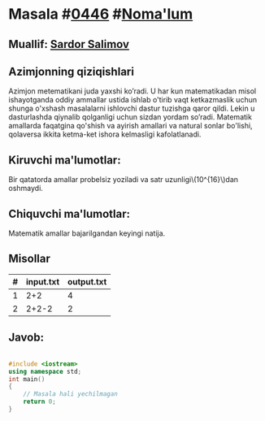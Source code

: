 
<h1>Masala #<a href="https://robocontest.uz/tasks/0446">0446</a> #<a href="https://robocontest.uz/tasks?category=1">Noma'lum</a></h1>
<h2> Muallif: <a href="https://robocontest.uz/profile/ds_forrest">Sardor Salimov</a></h2>
<h2>Azimjonning qiziqishlari</h2>
<p>Azimjon metematikani juda yaxshi ko’radi. U har kun matematikadan misol ishayotganda oddiy ammallar ustida ishlab o'tirib vaqt ketkazmaslik uchun shunga o'xshash masalalarni ishlovchi dastur tuzishga qaror qildi. Lekin u dasturlashda qiynalib qolganligi uchun sizdan yordam so’radi. Matematik amallarda faqatgina qo'shish va ayirish amallari va natural sonlar bo'lishi, qolaversa ikkita ketma-ket ishora kelmasligi kafolatlanadi.</p>
<h2>Kiruvchi ma'lumotlar:</h2>
<p>Bir qatatorda amallar probelsiz yoziladi va satr uzunligi\(10^{16}\)dan oshmaydi.</p>
<h2>Chiquvchi ma'lumotlar:</h2>
<p>Matematik amallar bajarilgandan keyingi natija.</p>
<h2>Misollar</h2>
<table>
    <thead>
        <tr>
            <th>#</th>
            <th>input.txt</th>
            <th>output.txt</th>
        </tr>
    </thead>
    <tbody>
            <tr>
                <td>1</td>
                <td>2+2</td>
                <td>4</td>
            </tr>
            <tr>
                <td>2</td>
                <td>2+2-2</td>
                <td>2</td>
            </tr>
    </tbody>
    </table>
    
<h2>Javob:</h2>

######
```cpp
#include <iostream>
using namespace std;
int main()
{
    // Masala hali yechilmagan
    return 0;
}
```
